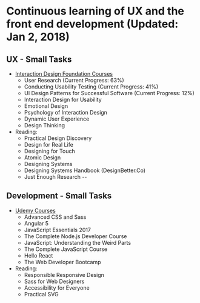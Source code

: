Continuous learning of UX and the front end development (Updated: Jan 2, 2018)
==============


## UX - Small Tasks
- [Interaction Design Foundation Courses](https://www.interaction-design.org/courses?r=candi-lemoine)
  - User Research (Current Progress: 63%)
  - Conducting Usability Testing (Current Progress: 41%)
  - UI Design Patterns for Successful Software (Current Progress: 12%)
  - Interaction Design for Usability
  - Emotional Design
  - Psychology of Interaction Design
  - Dynamic User Experience
  - Design Thinking
- Reading:
  - Practical Design Discovery 
  - Design for Real Life
  - Designing for Touch
  - Atomic Design
  - Designing Systems 
  - Designing Systems Handbook (DesignBetter.Co)
  - Just Enough Research
--  

## Development - Small Tasks
- [Udemy Courses](https://www.udemy.com/user/candi-lemoine/)
  - Advanced CSS and Sass
  - Angular 5
  - JavaScript Essentials 2017
  - The Complete Node.js Developer Course
  - JavaScript: Understanding the Weird Parts
  - The Complete JavaScript Course
  - Hello React
  - The Web Developer Bootcamp
- Reading: 
  - Responsible Responsive Design
  - Sass for Web Designers
  - Accessibility for Everyone
  - Practical SVG
  


